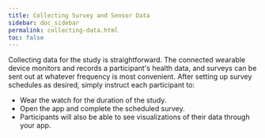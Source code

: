 ```yaml
---
title: Collecting Survey and Sensor Data
sidebar: doc_sidebar
permalink: collecting-data.html
toc: false
---
```


Collecting data for the study is straightforward. The connected wearable device monitors and records a participant's health data, and surveys can be sent out at whatever frequency is most convenient. After setting up survey schedules as desired, simply instruct each participant to:

- Wear the watch for the duration of the study.
- Open the app and complete the scheduled survey.
- Participants will also be able to see visualizations of their data through your app.
